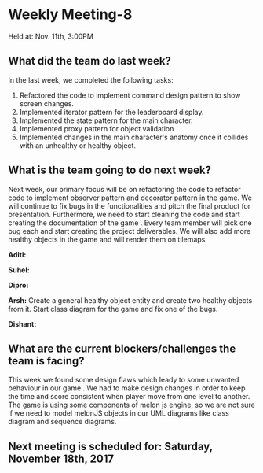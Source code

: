 
# Weekly Meeting-8
Held at: Nov. 11th, 3:00PM

## What did the team do last week?
In the last week, we completed the following tasks:

1. Refactored the code to implement command design pattern to show screen changes.
2. Implemented iterator pattern for the leaderboard display.
3. Implemented the state pattern for the main character.
4. Implemented proxy pattern for object validation
5. Implemented changes in the main character's anatomy once it collides with an unhealthy or healthy object.
 
## What is the team going to do next week?
Next week, our primary focus will be on refactoring the code to refactor code to implement observer pattern and decorator pattern in the game. We will continue to fix bugs in the functionalities and pitch the final product for presentation. Furthermore, we need to start cleaning the code and start creating the documentation of the game . Every team member will pick one bug each and start creating the project deliverables. We will also add more healthy objects in the game and will render them on tilemaps.
 
**Aditi:**  

**Suhel:**   

**Dipro:**  

**Arsh:** Create a general healthy object entity and create two healthy objects from it. Start class diagram for the game and fix one of the bugs. 

**Dishant:**   
 

## What are the current blockers/challenges the team is facing?
This week we found some design flaws which leady to some unwanted behaviour in our game . We had to make design changes in order to keep the time and score consistent when player move from one level to another. The game is using some components of melon js engine, so we are not sure if we need to model melonJS objects in our UML diagrams like class diagram and sequence diagrams.

## Next meeting is scheduled for: Saturday, November 18th, 2017
